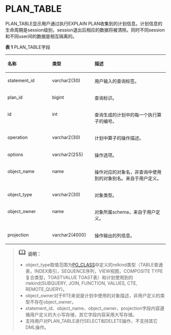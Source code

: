 # PLAN\_TABLE<a name="ZH-CN_TOPIC_0289900817"></a>

PLAN\_TABLE显示用户通过执行EXPLAIN PLAN收集到的计划信息。计划信息的生命周期是session级别，session退出后相应的数据将被清除。同时不同session和不同user间的数据是相互隔离的。

**表 1**  PLAN\_TABLE字段

<a name="zh-cn_topic_0283136778_zh-cn_topic_0237122502_zh-cn_topic_0165900117_t749b1c370b1e4c81a41d5c7966458cb2"></a>
<table><thead align="left"><tr id="zh-cn_topic_0283136778_zh-cn_topic_0237122502_zh-cn_topic_0165900117_r3f04445cda964e2aa689b8050dc33b95"><th class="cellrowborder" valign="top" width="27.82278227822782%" id="mcps1.2.4.1.1"><p id="zh-cn_topic_0283136778_zh-cn_topic_0237122502_zh-cn_topic_0165900117_a9fa986027c4d4b52959cc20d3d659b64"><a name="zh-cn_topic_0283136778_zh-cn_topic_0237122502_zh-cn_topic_0165900117_a9fa986027c4d4b52959cc20d3d659b64"></a><a name="zh-cn_topic_0283136778_zh-cn_topic_0237122502_zh-cn_topic_0165900117_a9fa986027c4d4b52959cc20d3d659b64"></a>名称</p>
</th>
<th class="cellrowborder" valign="top" width="26.432643264326426%" id="mcps1.2.4.1.2"><p id="zh-cn_topic_0283136778_zh-cn_topic_0237122502_zh-cn_topic_0165900117_a66e3551d1ca3439996075c0c819cf4d5"><a name="zh-cn_topic_0283136778_zh-cn_topic_0237122502_zh-cn_topic_0165900117_a66e3551d1ca3439996075c0c819cf4d5"></a><a name="zh-cn_topic_0283136778_zh-cn_topic_0237122502_zh-cn_topic_0165900117_a66e3551d1ca3439996075c0c819cf4d5"></a>类型</p>
</th>
<th class="cellrowborder" valign="top" width="45.744574457445744%" id="mcps1.2.4.1.3"><p id="zh-cn_topic_0283136778_zh-cn_topic_0237122502_zh-cn_topic_0165900117_acb3888cb80e34b90838ca9997ad5ed3f"><a name="zh-cn_topic_0283136778_zh-cn_topic_0237122502_zh-cn_topic_0165900117_acb3888cb80e34b90838ca9997ad5ed3f"></a><a name="zh-cn_topic_0283136778_zh-cn_topic_0237122502_zh-cn_topic_0165900117_acb3888cb80e34b90838ca9997ad5ed3f"></a>描述</p>
</th>
</tr>
</thead>
<tbody><tr id="zh-cn_topic_0283136778_zh-cn_topic_0237122502_zh-cn_topic_0165900117_ra2e6f27710074b6898fcbe281ce85455"><td class="cellrowborder" valign="top" width="27.82278227822782%" headers="mcps1.2.4.1.1 "><p id="zh-cn_topic_0283136778_zh-cn_topic_0237122502_zh-cn_topic_0165900117_afe83cc327ee0475fabec1673bda65595"><a name="zh-cn_topic_0283136778_zh-cn_topic_0237122502_zh-cn_topic_0165900117_afe83cc327ee0475fabec1673bda65595"></a><a name="zh-cn_topic_0283136778_zh-cn_topic_0237122502_zh-cn_topic_0165900117_afe83cc327ee0475fabec1673bda65595"></a>statement_id</p>
</td>
<td class="cellrowborder" valign="top" width="26.432643264326426%" headers="mcps1.2.4.1.2 "><p id="zh-cn_topic_0283136778_zh-cn_topic_0237122502_zh-cn_topic_0165900117_ad3c3498d91c147cbae52e1f8c2e604bc"><a name="zh-cn_topic_0283136778_zh-cn_topic_0237122502_zh-cn_topic_0165900117_ad3c3498d91c147cbae52e1f8c2e604bc"></a><a name="zh-cn_topic_0283136778_zh-cn_topic_0237122502_zh-cn_topic_0165900117_ad3c3498d91c147cbae52e1f8c2e604bc"></a>varchar2(30)</p>
</td>
<td class="cellrowborder" valign="top" width="45.744574457445744%" headers="mcps1.2.4.1.3 "><p id="zh-cn_topic_0283136778_zh-cn_topic_0237122502_zh-cn_topic_0165900117_a32415b1f05f9415cafd5f32ef3e6d299"><a name="zh-cn_topic_0283136778_zh-cn_topic_0237122502_zh-cn_topic_0165900117_a32415b1f05f9415cafd5f32ef3e6d299"></a><a name="zh-cn_topic_0283136778_zh-cn_topic_0237122502_zh-cn_topic_0165900117_a32415b1f05f9415cafd5f32ef3e6d299"></a>用户输入的查询标签。</p>
</td>
</tr>
<tr id="zh-cn_topic_0283136778_zh-cn_topic_0237122502_zh-cn_topic_0165900117_rc36abac79c1b4efebbdf9c56c04326a9"><td class="cellrowborder" valign="top" width="27.82278227822782%" headers="mcps1.2.4.1.1 "><p id="zh-cn_topic_0283136778_zh-cn_topic_0237122502_zh-cn_topic_0165900117_ac6af0b524e5a4e058a27cc1a6a7abfec"><a name="zh-cn_topic_0283136778_zh-cn_topic_0237122502_zh-cn_topic_0165900117_ac6af0b524e5a4e058a27cc1a6a7abfec"></a><a name="zh-cn_topic_0283136778_zh-cn_topic_0237122502_zh-cn_topic_0165900117_ac6af0b524e5a4e058a27cc1a6a7abfec"></a>plan_id</p>
</td>
<td class="cellrowborder" valign="top" width="26.432643264326426%" headers="mcps1.2.4.1.2 "><p id="zh-cn_topic_0283136778_zh-cn_topic_0237122502_zh-cn_topic_0165900117_a478948b974a54260ac7f2e7929861b45"><a name="zh-cn_topic_0283136778_zh-cn_topic_0237122502_zh-cn_topic_0165900117_a478948b974a54260ac7f2e7929861b45"></a><a name="zh-cn_topic_0283136778_zh-cn_topic_0237122502_zh-cn_topic_0165900117_a478948b974a54260ac7f2e7929861b45"></a>bigint</p>
</td>
<td class="cellrowborder" valign="top" width="45.744574457445744%" headers="mcps1.2.4.1.3 "><p id="zh-cn_topic_0283136778_zh-cn_topic_0237122502_zh-cn_topic_0165900117_a8386817f56444b72973a8b7412ec087e"><a name="zh-cn_topic_0283136778_zh-cn_topic_0237122502_zh-cn_topic_0165900117_a8386817f56444b72973a8b7412ec087e"></a><a name="zh-cn_topic_0283136778_zh-cn_topic_0237122502_zh-cn_topic_0165900117_a8386817f56444b72973a8b7412ec087e"></a>查询标识。</p>
</td>
</tr>
<tr id="zh-cn_topic_0283136778_zh-cn_topic_0237122502_zh-cn_topic_0165900117_rbd63bb1c1d7e472a9a21a92687340407"><td class="cellrowborder" valign="top" width="27.82278227822782%" headers="mcps1.2.4.1.1 "><p id="zh-cn_topic_0283136778_zh-cn_topic_0237122502_zh-cn_topic_0165900117_a3b4ce9d7ce9a453ab7c7f7d066c98841"><a name="zh-cn_topic_0283136778_zh-cn_topic_0237122502_zh-cn_topic_0165900117_a3b4ce9d7ce9a453ab7c7f7d066c98841"></a><a name="zh-cn_topic_0283136778_zh-cn_topic_0237122502_zh-cn_topic_0165900117_a3b4ce9d7ce9a453ab7c7f7d066c98841"></a>id</p>
</td>
<td class="cellrowborder" valign="top" width="26.432643264326426%" headers="mcps1.2.4.1.2 "><p id="zh-cn_topic_0283136778_zh-cn_topic_0237122502_zh-cn_topic_0165900117_a8c297e6d26174c2dbf37213f151b0643"><a name="zh-cn_topic_0283136778_zh-cn_topic_0237122502_zh-cn_topic_0165900117_a8c297e6d26174c2dbf37213f151b0643"></a><a name="zh-cn_topic_0283136778_zh-cn_topic_0237122502_zh-cn_topic_0165900117_a8c297e6d26174c2dbf37213f151b0643"></a>int</p>
</td>
<td class="cellrowborder" valign="top" width="45.744574457445744%" headers="mcps1.2.4.1.3 "><p id="zh-cn_topic_0283136778_zh-cn_topic_0237122502_zh-cn_topic_0165900117_a9b99cdd724714bb4840767ac6fcaa2e9"><a name="zh-cn_topic_0283136778_zh-cn_topic_0237122502_zh-cn_topic_0165900117_a9b99cdd724714bb4840767ac6fcaa2e9"></a><a name="zh-cn_topic_0283136778_zh-cn_topic_0237122502_zh-cn_topic_0165900117_a9b99cdd724714bb4840767ac6fcaa2e9"></a>查询生成的计划中的每一个执行算子的编号。</p>
</td>
</tr>
<tr id="zh-cn_topic_0283136778_zh-cn_topic_0237122502_zh-cn_topic_0165900117_r2d5cced298194ebba8ae1d4072fd42cb"><td class="cellrowborder" valign="top" width="27.82278227822782%" headers="mcps1.2.4.1.1 "><p id="zh-cn_topic_0283136778_zh-cn_topic_0237122502_zh-cn_topic_0165900117_aad0b17d6ed2a4d4f980593e1e1db1c1c"><a name="zh-cn_topic_0283136778_zh-cn_topic_0237122502_zh-cn_topic_0165900117_aad0b17d6ed2a4d4f980593e1e1db1c1c"></a><a name="zh-cn_topic_0283136778_zh-cn_topic_0237122502_zh-cn_topic_0165900117_aad0b17d6ed2a4d4f980593e1e1db1c1c"></a>operation</p>
</td>
<td class="cellrowborder" valign="top" width="26.432643264326426%" headers="mcps1.2.4.1.2 "><p id="zh-cn_topic_0283136778_zh-cn_topic_0237122502_zh-cn_topic_0165900117_a929c132f4f9e47bcb7517b0999960b68"><a name="zh-cn_topic_0283136778_zh-cn_topic_0237122502_zh-cn_topic_0165900117_a929c132f4f9e47bcb7517b0999960b68"></a><a name="zh-cn_topic_0283136778_zh-cn_topic_0237122502_zh-cn_topic_0165900117_a929c132f4f9e47bcb7517b0999960b68"></a>varchar2(30)</p>
</td>
<td class="cellrowborder" valign="top" width="45.744574457445744%" headers="mcps1.2.4.1.3 "><p id="zh-cn_topic_0283136778_zh-cn_topic_0237122502_zh-cn_topic_0165900117_ac59071a9a0114d1f927d80e98685d0b6"><a name="zh-cn_topic_0283136778_zh-cn_topic_0237122502_zh-cn_topic_0165900117_ac59071a9a0114d1f927d80e98685d0b6"></a><a name="zh-cn_topic_0283136778_zh-cn_topic_0237122502_zh-cn_topic_0165900117_ac59071a9a0114d1f927d80e98685d0b6"></a>计划中算子的操作描述。</p>
</td>
</tr>
<tr id="zh-cn_topic_0283136778_zh-cn_topic_0237122502_zh-cn_topic_0165900117_row623118217128"><td class="cellrowborder" valign="top" width="27.82278227822782%" headers="mcps1.2.4.1.1 "><p id="zh-cn_topic_0283136778_zh-cn_topic_0237122502_zh-cn_topic_0165900117_p46189573117"><a name="zh-cn_topic_0283136778_zh-cn_topic_0237122502_zh-cn_topic_0165900117_p46189573117"></a><a name="zh-cn_topic_0283136778_zh-cn_topic_0237122502_zh-cn_topic_0165900117_p46189573117"></a>options</p>
</td>
<td class="cellrowborder" valign="top" width="26.432643264326426%" headers="mcps1.2.4.1.2 "><p id="zh-cn_topic_0283136778_zh-cn_topic_0237122502_zh-cn_topic_0165900117_p5618105771111"><a name="zh-cn_topic_0283136778_zh-cn_topic_0237122502_zh-cn_topic_0165900117_p5618105771111"></a><a name="zh-cn_topic_0283136778_zh-cn_topic_0237122502_zh-cn_topic_0165900117_p5618105771111"></a>varchar2(255)</p>
</td>
<td class="cellrowborder" valign="top" width="45.744574457445744%" headers="mcps1.2.4.1.3 "><p id="zh-cn_topic_0283136778_zh-cn_topic_0237122502_zh-cn_topic_0165900117_p176181357151118"><a name="zh-cn_topic_0283136778_zh-cn_topic_0237122502_zh-cn_topic_0165900117_p176181357151118"></a><a name="zh-cn_topic_0283136778_zh-cn_topic_0237122502_zh-cn_topic_0165900117_p176181357151118"></a>操作选项。</p>
</td>
</tr>
<tr id="zh-cn_topic_0283136778_zh-cn_topic_0237122502_zh-cn_topic_0165900117_row72293251210"><td class="cellrowborder" valign="top" width="27.82278227822782%" headers="mcps1.2.4.1.1 "><p id="zh-cn_topic_0283136778_zh-cn_topic_0237122502_zh-cn_topic_0165900117_p561875761112"><a name="zh-cn_topic_0283136778_zh-cn_topic_0237122502_zh-cn_topic_0165900117_p561875761112"></a><a name="zh-cn_topic_0283136778_zh-cn_topic_0237122502_zh-cn_topic_0165900117_p561875761112"></a>object_name</p>
</td>
<td class="cellrowborder" valign="top" width="26.432643264326426%" headers="mcps1.2.4.1.2 "><p id="zh-cn_topic_0283136778_zh-cn_topic_0237122502_zh-cn_topic_0165900117_p12619185716117"><a name="zh-cn_topic_0283136778_zh-cn_topic_0237122502_zh-cn_topic_0165900117_p12619185716117"></a><a name="zh-cn_topic_0283136778_zh-cn_topic_0237122502_zh-cn_topic_0165900117_p12619185716117"></a>name</p>
</td>
<td class="cellrowborder" valign="top" width="45.744574457445744%" headers="mcps1.2.4.1.3 "><p id="zh-cn_topic_0283136778_zh-cn_topic_0237122502_zh-cn_topic_0165900117_p361913573118"><a name="zh-cn_topic_0283136778_zh-cn_topic_0237122502_zh-cn_topic_0165900117_p361913573118"></a><a name="zh-cn_topic_0283136778_zh-cn_topic_0237122502_zh-cn_topic_0165900117_p361913573118"></a>操作对应的对象名，非查询中使用到的对象别名。来自于用户定义。</p>
</td>
</tr>
<tr id="zh-cn_topic_0283136778_zh-cn_topic_0237122502_zh-cn_topic_0165900117_row18228823125"><td class="cellrowborder" valign="top" width="27.82278227822782%" headers="mcps1.2.4.1.1 "><p id="zh-cn_topic_0283136778_zh-cn_topic_0237122502_zh-cn_topic_0165900117_p16619135711113"><a name="zh-cn_topic_0283136778_zh-cn_topic_0237122502_zh-cn_topic_0165900117_p16619135711113"></a><a name="zh-cn_topic_0283136778_zh-cn_topic_0237122502_zh-cn_topic_0165900117_p16619135711113"></a>object_type</p>
</td>
<td class="cellrowborder" valign="top" width="26.432643264326426%" headers="mcps1.2.4.1.2 "><p id="zh-cn_topic_0283136778_zh-cn_topic_0237122502_zh-cn_topic_0165900117_p648441711132"><a name="zh-cn_topic_0283136778_zh-cn_topic_0237122502_zh-cn_topic_0165900117_p648441711132"></a><a name="zh-cn_topic_0283136778_zh-cn_topic_0237122502_zh-cn_topic_0165900117_p648441711132"></a>varchar2(30)</p>
</td>
<td class="cellrowborder" valign="top" width="45.744574457445744%" headers="mcps1.2.4.1.3 "><p id="zh-cn_topic_0283136778_zh-cn_topic_0237122502_zh-cn_topic_0165900117_p56197578112"><a name="zh-cn_topic_0283136778_zh-cn_topic_0237122502_zh-cn_topic_0165900117_p56197578112"></a><a name="zh-cn_topic_0283136778_zh-cn_topic_0237122502_zh-cn_topic_0165900117_p56197578112"></a>对象类型。</p>
</td>
</tr>
<tr id="zh-cn_topic_0283136778_zh-cn_topic_0237122502_zh-cn_topic_0165900117_row11226192131210"><td class="cellrowborder" valign="top" width="27.82278227822782%" headers="mcps1.2.4.1.1 "><p id="zh-cn_topic_0283136778_zh-cn_topic_0237122502_zh-cn_topic_0165900117_p176191157171111"><a name="zh-cn_topic_0283136778_zh-cn_topic_0237122502_zh-cn_topic_0165900117_p176191157171111"></a><a name="zh-cn_topic_0283136778_zh-cn_topic_0237122502_zh-cn_topic_0165900117_p176191157171111"></a>object_owner</p>
</td>
<td class="cellrowborder" valign="top" width="26.432643264326426%" headers="mcps1.2.4.1.2 "><p id="zh-cn_topic_0283136778_zh-cn_topic_0237122502_zh-cn_topic_0165900117_p261955741117"><a name="zh-cn_topic_0283136778_zh-cn_topic_0237122502_zh-cn_topic_0165900117_p261955741117"></a><a name="zh-cn_topic_0283136778_zh-cn_topic_0237122502_zh-cn_topic_0165900117_p261955741117"></a>name</p>
</td>
<td class="cellrowborder" valign="top" width="45.744574457445744%" headers="mcps1.2.4.1.3 "><p id="zh-cn_topic_0283136778_zh-cn_topic_0237122502_zh-cn_topic_0165900117_p76191957171113"><a name="zh-cn_topic_0283136778_zh-cn_topic_0237122502_zh-cn_topic_0165900117_p76191957171113"></a><a name="zh-cn_topic_0283136778_zh-cn_topic_0237122502_zh-cn_topic_0165900117_p76191957171113"></a>对象所属schema，来自于用户定义。</p>
</td>
</tr>
<tr id="zh-cn_topic_0283136778_zh-cn_topic_0237122502_zh-cn_topic_0165900117_row12827103193212"><td class="cellrowborder" valign="top" width="27.82278227822782%" headers="mcps1.2.4.1.1 "><p id="zh-cn_topic_0283136778_zh-cn_topic_0237122502_zh-cn_topic_0165900117_p111633243217"><a name="zh-cn_topic_0283136778_zh-cn_topic_0237122502_zh-cn_topic_0165900117_p111633243217"></a><a name="zh-cn_topic_0283136778_zh-cn_topic_0237122502_zh-cn_topic_0165900117_p111633243217"></a>projection</p>
</td>
<td class="cellrowborder" valign="top" width="26.432643264326426%" headers="mcps1.2.4.1.2 "><p id="zh-cn_topic_0283136778_zh-cn_topic_0237122502_zh-cn_topic_0165900117_p163861239173218"><a name="zh-cn_topic_0283136778_zh-cn_topic_0237122502_zh-cn_topic_0165900117_p163861239173218"></a><a name="zh-cn_topic_0283136778_zh-cn_topic_0237122502_zh-cn_topic_0165900117_p163861239173218"></a>varchar2(4000)</p>
</td>
<td class="cellrowborder" valign="top" width="45.744574457445744%" headers="mcps1.2.4.1.3 "><p id="zh-cn_topic_0283136778_zh-cn_topic_0237122502_zh-cn_topic_0165900117_p121639223213"><a name="zh-cn_topic_0283136778_zh-cn_topic_0237122502_zh-cn_topic_0165900117_p121639223213"></a><a name="zh-cn_topic_0283136778_zh-cn_topic_0237122502_zh-cn_topic_0165900117_p121639223213"></a>操作输出的列信息。</p>
</td>
</tr>
</tbody>
</table>

>![](public_sys-resources/icon-note.gif) **说明：** 
>
>-   object\_type取值范围为[PG\_CLASS](PG_CLASS.md)中定义的relkind类型（TABLE普通表，INDEX索引，SEQUENCE序列，VIEW视图，COMPOSITE TYPE复合类型，TOASTVALUE TOAST表）和计划使用到的rtekind\(SUBQUERY, JOIN, FUNCTION, VALUES, CTE, REMOTE\_QUERY\)。
>-   object\_owner对于RTE来说是计划中使用的对象描述，非用户定义的类型不存在object\_owner。
>-   statement\_id、object\_name、object\_owner、projection字段内容遵循用户定义的大小写存储，其它字段内容采用大写存储。
>-   支持用户对PLAN\_TABLE进行SELECT和DELETE操作，不支持其它DML操作。

